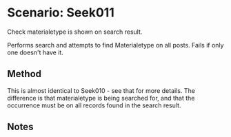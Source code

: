 # Scenario: Seek011

Check materialetype is shown on search result.

Performs search and attempts to find Materialetype on all posts.
Fails if only one doesn't have it.

## Method
This is almost identical to Seek010 - see that for more details.
The difference is that materialetype is being searched for, and that
the occurrence must be on all records found in the search result.


## Notes

